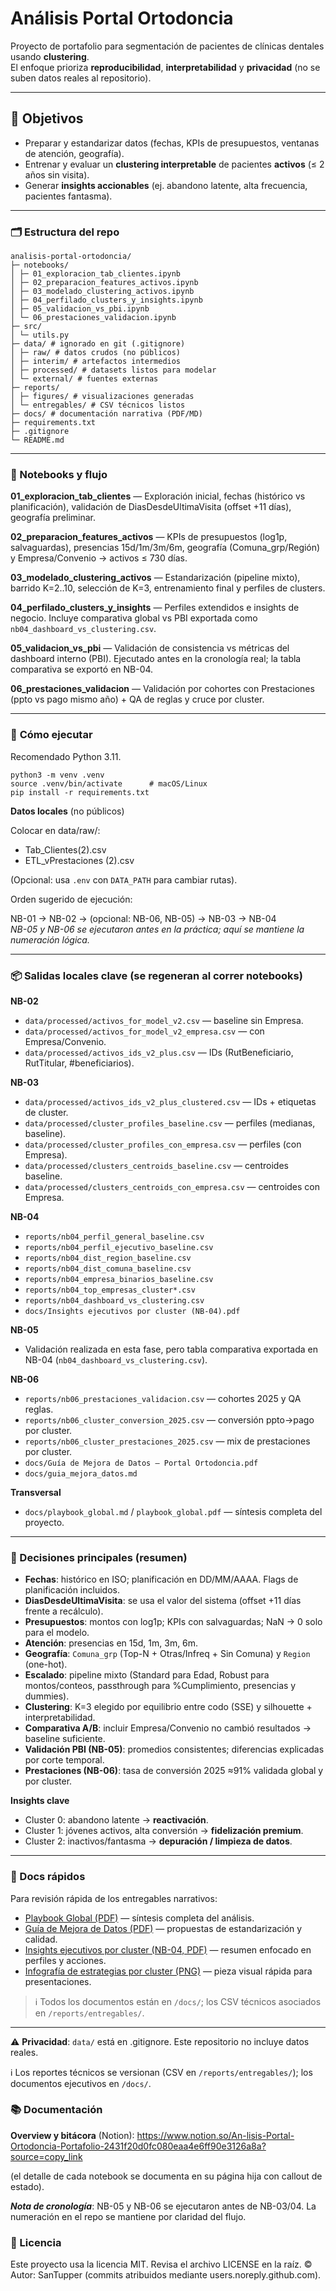 # Análisis Portal Ortodoncia

Proyecto de portafolio para segmentación de pacientes de clínicas dentales usando **clustering**.  
El enfoque prioriza **reproducibilidad**, **interpretabilidad** y **privacidad** (no se suben datos reales al repositorio).

---

## 🎯 Objetivos
- Preparar y estandarizar datos (fechas, KPIs de presupuestos, ventanas de atención, geografía).  
- Entrenar y evaluar un **clustering interpretable** de pacientes **activos** (≤ 2 años sin visita).  
- Generar **insights accionables** (ej. abandono latente, alta frecuencia, pacientes fantasma).  

---
### 🗂️ Estructura del repo
```
analisis-portal-ortodoncia/
├─ notebooks/
│ ├─ 01_exploracion_tab_clientes.ipynb
│ ├─ 02_preparacion_features_activos.ipynb
│ ├─ 03_modelado_clustering_activos.ipynb
│ ├─ 04_perfilado_clusters_y_insights.ipynb
│ ├─ 05_validacion_vs_pbi.ipynb
│ └─ 06_prestaciones_validacion.ipynb
├─ src/
│ └─ utils.py
├─ data/ # ignorado en git (.gitignore)
│ ├─ raw/ # datos crudos (no públicos)
│ ├─ interim/ # artefactos intermedios
│ ├─ processed/ # datasets listos para modelar
│ └─ external/ # fuentes externas
├─ reports/
│ ├─ figures/ # visualizaciones generadas
│ └─ entregables/ # CSV técnicos listos
├─ docs/ # documentación narrativa (PDF/MD)
├─ requirements.txt
├─ .gitignore
└─ README.md
```

---

### 📒 Notebooks y flujo

**01_exploracion_tab_clientes** — Exploración inicial, fechas (histórico vs planificación), validación de DiasDesdeUltimaVisita (offset +11 días), geografía preliminar.

**02_preparacion_features_activos** — KPIs de presupuestos (log1p, salvaguardas), presencias 15d/1m/3m/6m, geografía (Comuna_grp/Región) y Empresa/Convenio → activos ≤ 730 días.

**03_modelado_clustering_activos** — Estandarización (pipeline mixto), barrido K=2..10, selección de K=3, entrenamiento final y perfiles de clusters.

**04_perfilado_clusters_y_insights** — Perfiles extendidos e insights de negocio. Incluye comparativa global vs PBI exportada como `nb04_dashboard_vs_clustering.csv`.

**05_validacion_vs_pbi** — Validación de consistencia vs métricas del dashboard interno (PBI). Ejecutado antes en la cronología real; la tabla comparativa se exportó en NB-04.

**06_prestaciones_validacion** — Validación por cohortes con Prestaciones (ppto vs pago mismo año) + QA de reglas y cruce por cluster.

---

### 🚀 **Cómo ejecutar**

Recomendado Python 3.11.

```
python3 -m venv .venv
source .venv/bin/activate      # macOS/Linux
pip install -r requirements.txt
```


**Datos locales** (no públicos)

Colocar en data/raw/:

- Tab_Clientes(2).csv  
- ETL_vPrestaciones (2).csv  

(Opcional: usa `.env` con `DATA_PATH` para cambiar rutas).

Orden sugerido de ejecución:  

NB-01 → NB-02 → (opcional: NB-06, NB-05) → NB-03 → NB-04  
*NB-05 y NB-06 se ejecutaron antes en la práctica; aquí se mantiene la numeración lógica.*

---

### 📦 Salidas locales clave (se regeneran al correr notebooks)

**NB-02**
- `data/processed/activos_for_model_v2.csv` — baseline sin Empresa.
- `data/processed/activos_for_model_v2_empresa.csv` — con Empresa/Convenio.
- `data/processed/activos_ids_v2_plus.csv` — IDs (RutBeneficiario, RutTitular, #beneficiarios).

**NB-03**
- `data/processed/activos_ids_v2_plus_clustered.csv` — IDs + etiquetas de cluster.
- `data/processed/cluster_profiles_baseline.csv` — perfiles (medianas, baseline).
- `data/processed/cluster_profiles_con_empresa.csv` — perfiles (con Empresa).
- `data/processed/clusters_centroids_baseline.csv` — centroides baseline.
- `data/processed/clusters_centroids_con_empresa.csv` — centroides con Empresa.

**NB-04**
- `reports/nb04_perfil_general_baseline.csv`
- `reports/nb04_perfil_ejecutivo_baseline.csv`
- `reports/nb04_dist_region_baseline.csv`
- `reports/nb04_dist_comuna_baseline.csv`
- `reports/nb04_empresa_binarios_baseline.csv`
- `reports/nb04_top_empresas_cluster*.csv`
- `reports/nb04_dashboard_vs_clustering.csv`
- `docs/Insights ejecutivos por cluster (NB-04).pdf`

**NB-05**
- Validación realizada en esta fase, pero tabla comparativa exportada en NB-04 (`nb04_dashboard_vs_clustering.csv`).

**NB-06**
- `reports/nb06_prestaciones_validacion.csv` — cohortes 2025 y QA reglas.
- `reports/nb06_cluster_conversion_2025.csv` — conversión ppto→pago por cluster.
- `reports/nb06_cluster_prestaciones_2025.csv` — mix de prestaciones por cluster.
- `docs/Guía de Mejora de Datos — Portal Ortodoncia.pdf`
- `docs/guia_mejora_datos.md`

**Transversal**
- `docs/playbook_global.md` / `playbook_global.pdf` — síntesis completa del proyecto.

---

### 🧩 Decisiones principales (resumen)

- **Fechas**: histórico en ISO; planificación en DD/MM/AAAA. Flags de planificación incluidos.  
- **DiasDesdeUltimaVisita**: se usa el valor del sistema (offset +11 días frente a recálculo).  
- **Presupuestos**: montos con log1p; KPIs con salvaguardas; NaN → 0 solo para el modelo.  
- **Atención**: presencias en 15d, 1m, 3m, 6m.  
- **Geografía**: `Comuna_grp` (Top-N + Otras/Infreq + Sin Comuna) y `Region` (one-hot).  
- **Escalado**: pipeline mixto (Standard para Edad, Robust para montos/conteos, passthrough para %Cumplimiento, presencias y dummies).  
- **Clustering**: K=3 elegido por equilibrio entre codo (SSE) y silhouette + interpretabilidad.  
- **Comparativa A/B**: incluir Empresa/Convenio no cambió resultados → baseline suficiente.  
- **Validación PBI (NB-05)**: promedios consistentes; diferencias explicadas por corte temporal.  
- **Prestaciones (NB-06)**: tasa de conversión 2025 ≈91% validada global y por cluster.  

**Insights clave**
- Cluster 0: abandono latente → **reactivación**.  
- Cluster 1: jóvenes activos, alta conversión → **fidelización premium**.  
- Cluster 2: inactivos/fantasma → **depuración / limpieza de datos**.  

---

### 📑 Docs rápidos

Para revisión rápida de los entregables narrativos:

- [Playbook Global (PDF)](docs/playbook_global.pdf) — síntesis completa del análisis.
- [Guía de Mejora de Datos (PDF)](docs/Guía%20de%20Mejora%20de%20Datos%20—%20Portal%20Ortodoncia.pdf) — propuestas de estandarización y calidad.
- [Insights ejecutivos por cluster (NB-04, PDF)](docs/Insights%20ejecutivos%20por%20cluster%20(NB-04).pdf) — resumen enfocado en perfiles y acciones.
- [Infografía de estrategias por cluster (PNG)](docs/Infografía_clusters.png) — pieza visual rápida para presentaciones.

> ℹ️ Todos los documentos están en `/docs/`; los CSV técnicos asociados en `/reports/entregables/`.

---

⚠️ **Privacidad**: `data/` está en .gitignore. Este repositorio no incluye datos reales. 

ℹ️ Los reportes técnicos se versionan (CSV en `/reports/entregables/`); los documentos ejecutivos en `/docs/`.

### 📚 Documentación

**Overview y bitácora** (Notion):
https://www.notion.so/An-lisis-Portal-Ortodoncia-Portafolio-2431f20d0fc080eaa4e6ff90e3126a8a?source=copy_link

(el detalle de cada notebook se documenta en su página hija con callout de estado).

***Nota de cronología***: NB-05 y NB-06 se ejecutaron antes de NB-03/04. La numeración en el repo se mantiene por claridad del flujo.

### 📄 Licencia

Este proyecto usa la licencia MIT. Revisa el archivo LICENSE en la raíz.
© Autor: SanTupper (commits atribuidos mediante users.noreply.github.com).